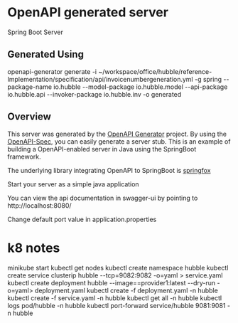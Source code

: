 # OpenAPI generated server

Spring Boot Server

## Generated Using 
openapi-generator generate -i ~/workspace/office/hubble/reference-Implementation/specification/api/invoicenumbergeneration.yml -g spring --package-name io.hubble --model-package io.hubble.model --api-package io.hubble.api --invoker-package io.hubble.inv -o generated

## Overview
This server was generated by the [OpenAPI Generator](https://openapi-generator.tech) project.
By using the [OpenAPI-Spec](https://openapis.org), you can easily generate a server stub.
This is an example of building a OpenAPI-enabled server in Java using the SpringBoot framework.

The underlying library integrating OpenAPI to SpringBoot is [springfox](https://github.com/springfox/springfox)

Start your server as a simple java application

You can view the api documentation in swagger-ui by pointing to
http://localhost:8080/

Change default port value in application.properties

# k8 notes
minikube start
kubectl get nodes
kubectl create namespace hubble
kubectl create service clusterip hubble --tcp=9082:9082 -o=yaml > service.yaml
kubectl create deployment hubble --image==provider1:latest --dry-run -o=yaml> deployment.yaml
kubectl create -f deployment.yaml -n hubble
kubectl create -f service.yaml -n hubble
kubectl get all -n hubble
kubectl logs pod/hubble -n hubble
kubectl port-forward service/hubble 9081:9081 -n hubble 